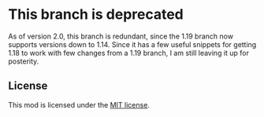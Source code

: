 # This branch is deprecated

As of version 2.0, this branch is redundant, since the 1.19 branch now supports versions down to 1.14.
Since it has a few useful snippets for getting 1.18 to work with few changes from a 1.19 branch, I am still leaving it up for posterity.

## License

This mod is licensed under the [MIT license](./LICENSE.md).
